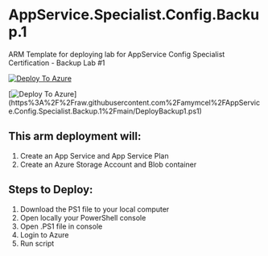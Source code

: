 # AppService.Specialist.Config.Backup.1
ARM Template for deploying lab for AppService Config Specialist Certification - Backup Lab #1

[![Deploy To Azure](https://aka.ms/deploytoazurebutton)](https://portal.azure.com/#create/Microsoft.Template/uri/https%3A%2F%2Fraw.githubusercontent.com%2Famymcel%2FAppService.Config.Specialist.Vnet.2%2Fmain%2Fazuredeploy.json)

[![Deploy To Azure](https://aka.ms/deploytoazurebutton)]
(https%3A%2F%2Fraw.githubusercontent.com%2Famymcel%2FAppService.Config.Specialist.Backup.1%2Fmain/DeployBackup1.ps1)

## This arm deployment will:

1. Create an App Service and App Service Plan
2. Create an Azure Storage Account and Blob container

## Steps to Deploy:
1. Download the PS1 file to your local computer
4. Open locally your PowerShell console
6. Open .PS1 file in console
7. Login to Azure
8. Run script
